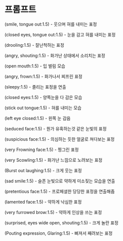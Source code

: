 # 프롬프트

(smile, tongue out:1.5) - 웃으며 혀를 내미는 표정

(closed eyes, tongue out:1.5) - 눈을 감고 혀를 내미는 표정

(drooling:1.5) - 잘난척하는 표정

(angry, shouting:1.5) - 화가난 상태에서 소리치는 표정

(open mouth:1.5) - 입 벌림 모습

(angry, frown:1.5) - 화가나서 찌프린 표정

(sleepy:1.5) - 졸리는 표정을 연출

(closed eyes:1.5) - 양쪽눈을 다 감은 모습

(stick out tongue:1.5) - 혀를 내미는 모습

(left eye closed:1.5) - 왼쪽 눈 감음

(seduced face:1.5) - 뭔가 유혹하는것 같은 눈빛의 표정

(suspicious face:1.5) - 의심하는 듯한 얼굴로 쳐다보는 표정

(very Frowning face:1.5) - 찡그린 표정

(very Scowling:1.5) - 화가난 느낌으로 노려보는 표정

(Burst out laughing:1.5) - 크게 웃는 표정

(sad smile:1.5) - 슬픈 눈빛으로 약하게 미소짖는 모습을 연출

(pretentious face:1.5) - 프로페셜한 당당한 표정을 연출해줌

(lamented face:1.5) - 약하게 낙심한 표정

(very furrowed brow:1.5) - 약하게 인상을 쓰는 표정

(surprised, eyes wide open, shouting:1.5) - 크게 놀란 표정

(Pouting expression, Glaring:1.5) - 삐져서 째려보는 표정

